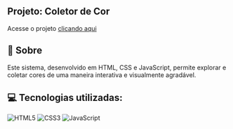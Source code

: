 ## Projeto: Coletor de Cor 


<p>Acesse o projeto <a href="https://ebertryan.github.io/Gerador-de-Senhas/" target="_blank">clicando aqui</a></p>

## 🎯 Sobre

Este sistema, desenvolvido em HTML, CSS e JavaScript, permite explorar e coletar cores de uma maneira interativa e visualmente agradável.

## 💻 Tecnologias utilizadas:
<div style="display: inline_block">
  <img alt="HTML5" src="https://img.shields.io/badge/HTML5-E34F26?style=for-the-badge&logo=html5&logoColor=white">
  <img alt="CSS3" src="https://img.shields.io/badge/CSS3-1572B6?style=for-the-badge&logo=css3&logoColor=white">
  <img alt="JavaScript" src="https://img.shields.io/badge/JavaScript-323330?style=for-the-badge&logo=javascript&logoColor=F7DF1E">
</div>
